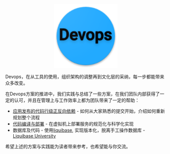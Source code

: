 <p align="center">
   <img width="200" src="Devops.png">
</p>

Devops，在从工具的使用，组织架构的调整再到文化层的采纳，每一步都能带来众多改变。

在Devops方案的推进中，我们实践与总结了一些方案，在我们团队内部获得了一定的认可，并且在管理上与工作效率上都为团队带来了一定的帮助：

- [应用发布的代码行级正反向依赖](code_level/README.md) - 如何从大家熟悉的提交开始，介绍如何重新规划整个流程
- [代码编译与部署](code_build_ship/README.md) - 在虚拟机上部署服务的规范化与科学化实现
- 数据库及代码 - 使用[liquibase](https://www.liquibase.org/quickstart.html), 实现版本化，脱离手工操作数据库 - [Liquibase University](https://learn.liquibase.com)

希望上述的方案与实践能为读者带来参考，也希望能与你交流。

